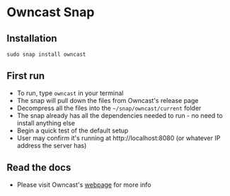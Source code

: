# Owncast Snap

## Installation
```
sudo snap install owncast
```

## First run
- To run, type `owncast` in your terminal
- The snap will pull down the files from Owncast's release page
- Decompress all the files into the `~/snap/owncast/current` folder
- The snap already has all the dependencies needed to run - no need to install anything else
- Begin a quick test of the default setup
- User may confirm it's running at http://localhost:8080 (or whatever IP address the server has)


## Read the docs
- Please visit Owncast's [webpage](https://github.com/owncast/owncast#configuration) for more info
